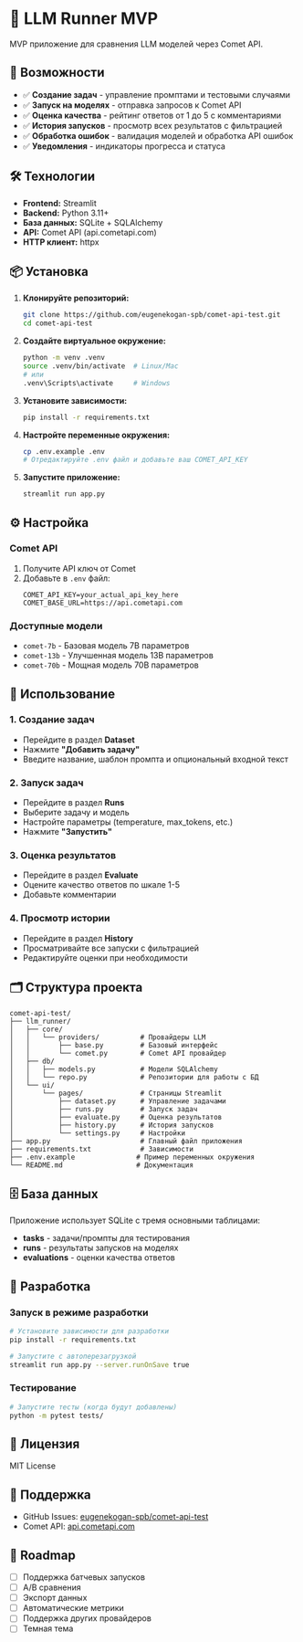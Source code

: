 # 🤖 LLM Runner MVP

MVP приложение для сравнения LLM моделей через Comet API.

## 🚀 Возможности

- ✅ **Создание задач** - управление промптами и тестовыми случаями
- ✅ **Запуск на моделях** - отправка запросов к Comet API
- ✅ **Оценка качества** - рейтинг ответов от 1 до 5 с комментариями
- ✅ **История запусков** - просмотр всех результатов с фильтрацией
- ✅ **Обработка ошибок** - валидация моделей и обработка API ошибок
- ✅ **Уведомления** - индикаторы прогресса и статуса

## 🛠️ Технологии

- **Frontend:** Streamlit
- **Backend:** Python 3.11+
- **База данных:** SQLite + SQLAlchemy
- **API:** Comet API (api.cometapi.com)
- **HTTP клиент:** httpx

## 📦 Установка

1. **Клонируйте репозиторий:**
   ```bash
   git clone https://github.com/eugenekogan-spb/comet-api-test.git
   cd comet-api-test
   ```

2. **Создайте виртуальное окружение:**
   ```bash
   python -m venv .venv
   source .venv/bin/activate  # Linux/Mac
   # или
   .venv\Scripts\activate     # Windows
   ```

3. **Установите зависимости:**
   ```bash
   pip install -r requirements.txt
   ```

4. **Настройте переменные окружения:**
   ```bash
   cp .env.example .env
   # Отредактируйте .env файл и добавьте ваш COMET_API_KEY
   ```

5. **Запустите приложение:**
   ```bash
   streamlit run app.py
   ```

## ⚙️ Настройка

### Comet API

1. Получите API ключ от Comet
2. Добавьте в `.env` файл:
   ```
   COMET_API_KEY=your_actual_api_key_here
   COMET_BASE_URL=https://api.cometapi.com
   ```

### Доступные модели

- `comet-7b` - Базовая модель 7B параметров
- `comet-13b` - Улучшенная модель 13B параметров  
- `comet-70b` - Мощная модель 70B параметров

## 📖 Использование

### 1. Создание задач
- Перейдите в раздел **Dataset**
- Нажмите **"Добавить задачу"**
- Введите название, шаблон промпта и опциональный входной текст

### 2. Запуск задач
- Перейдите в раздел **Runs**
- Выберите задачу и модель
- Настройте параметры (temperature, max_tokens, etc.)
- Нажмите **"Запустить"**

### 3. Оценка результатов
- Перейдите в раздел **Evaluate**
- Оцените качество ответов по шкале 1-5
- Добавьте комментарии

### 4. Просмотр истории
- Перейдите в раздел **History**
- Просматривайте все запуски с фильтрацией
- Редактируйте оценки при необходимости

## 🗂️ Структура проекта

```
comet-api-test/
├── llm_runner/
│   ├── core/
│   │   └── providers/          # Провайдеры LLM
│   │       ├── base.py         # Базовый интерфейс
│   │       └── comet.py        # Comet API провайдер
│   ├── db/
│   │   ├── models.py           # Модели SQLAlchemy
│   │   └── repo.py             # Репозитории для работы с БД
│   └── ui/
│       └── pages/              # Страницы Streamlit
│           ├── dataset.py      # Управление задачами
│           ├── runs.py         # Запуск задач
│           ├── evaluate.py     # Оценка результатов
│           ├── history.py      # История запусков
│           └── settings.py     # Настройки
├── app.py                      # Главный файл приложения
├── requirements.txt            # Зависимости
├── .env.example               # Пример переменных окружения
└── README.md                  # Документация
```

## 🗄️ База данных

Приложение использует SQLite с тремя основными таблицами:

- **tasks** - задачи/промпты для тестирования
- **runs** - результаты запусков на моделях
- **evaluations** - оценки качества ответов

## 🔧 Разработка

### Запуск в режиме разработки

```bash
# Установите зависимости для разработки
pip install -r requirements.txt

# Запустите с автоперезагрузкой
streamlit run app.py --server.runOnSave true
```

### Тестирование

```bash
# Запустите тесты (когда будут добавлены)
python -m pytest tests/
```

## 📝 Лицензия

MIT License

## 🤝 Поддержка

- GitHub Issues: [eugenekogan-spb/comet-api-test](https://github.com/eugenekogan-spb/comet-api-test)
- Comet API: [api.cometapi.com](https://api.cometapi.com)

## 🚧 Roadmap

- [ ] Поддержка батчевых запусков
- [ ] A/B сравнения
- [ ] Экспорт данных
- [ ] Автоматические метрики
- [ ] Поддержка других провайдеров
- [ ] Темная тема